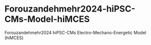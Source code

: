 # Forouzandehmehr2024-hiPSC-CMs-Model-hiMCES
Forouzandehmehr2024 hiPSC-CMs Electro-Mechano-Energetic Model (hiMCES)
